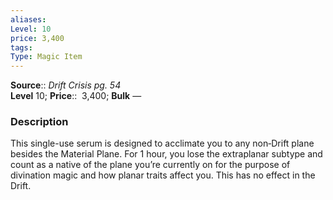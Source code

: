 ```yaml
---
aliases: 
Level: 10
price: 3,400
tags: 
Type: Magic Item
---
```

**Source**:: _Drift Crisis pg. 54_  
**Level** 10;
**Price**::  3,400; **Bulk** —

### Description

This single-use serum is designed to acclimate you to any non‑Drift plane besides the Material Plane. For 1 hour, you lose the extraplanar subtype and count as a native of the plane you’re currently on for the purpose of divination magic and how planar traits affect you. This has no effect in the Drift.
